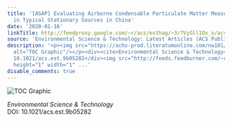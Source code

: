 ```yaml
---
title: '[ASAP] Evaluating Airborne Condensable Particulate Matter Measurement Methods
  in Typical Stationary Sources in China'
date: '2020-01-16'
linkTitle: http://feedproxy.google.com/~r/acs/esthag/~3/7VyGll1Ox_o/acs.est.9b05282
source: 'Environmental Science & Technology: Latest Articles (ACS Publications)'
description: '<p><img src="https://achs-prod.literatumonline.com/na101/home/literatum/publisher/achs/journals/content/esthag/0/esthag.ahead-of-print/acs.est.9b05282/20200116/images/medium/es9b05282_0001.gif"
  alt="TOC Graphic"/></p><div><cite>Environmental Science & Technology</cite></div><div>DOI:
  10.1021/acs.est.9b05282</div><img src="http://feeds.feedburner.com/~r/acs/esthag/~4/7VyGll1Ox_o"
  height="1" width="1" ...'
disable_comments: true
---
```

<p><img src="https://achs-prod.literatumonline.com/na101/home/literatum/publisher/achs/journals/content/esthag/0/esthag.ahead-of-print/acs.est.9b05282/20200116/images/medium/es9b05282_0001.gif" alt="TOC Graphic"/></p><div><cite>Environmental Science & Technology</cite></div><div>DOI: 10.1021/acs.est.9b05282</div><img src="http://feeds.feedburner.com/~r/acs/esthag/~4/7VyGll1Ox_o" height="1" width="1" ...